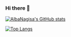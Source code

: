 ### Hi there 👋

[![AlbaNagisa's GitHub stats](https://github-readme-stats.vercel.app/api?username=AlbaNagisa&theme=vue-dark&show_icons=true&hide=stars)](https://github.com/anuraghazra/github-readme-stats)

[![Top Langs](https://github-readme-stats.vercel.app/api/top-langs/?username=AlbaNagisa&layout=compact)](https://github.com/anuraghazra/github-readme-stats)

